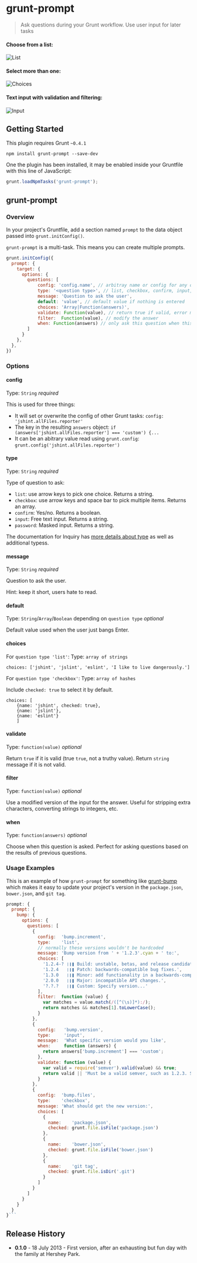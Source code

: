# grunt-prompt

> Ask questions during your Grunt workflow. Use user input for later tasks


#### Choose from a list:
![List](https://f.cloud.github.com/assets/51505/823607/6549de22-f017-11e2-8a70-04bf663d5876.png)

#### Select more than one:
![Choices](https://f.cloud.github.com/assets/51505/823611/92c06a10-f017-11e2-82cf-24b1b8e5601d.png)

#### Text input with validation and filtering:
![Input](https://f.cloud.github.com/assets/51505/823612/aa893c08-f017-11e2-97bb-f5eef6c1e845.png)


## Getting Started
This plugin requires Grunt `~0.4.1`

```shell
npm install grunt-prompt --save-dev
```

One the plugin has been installed, it may be enabled inside your Gruntfile with this line of JavaScript:

```js
grunt.loadNpmTasks('grunt-prompt');
```

## grunt-prompt

### Overview
In your project's Gruntfile, add a section named `prompt` to the data object passed into `grunt.initConfig()`.

`grunt-prompt` is a multi-task. This means you can create multiple prompts.

```js
grunt.initConfig({
  prompt: {
    target: {
      options: {
        questions: [
            config: 'config.name', // arbitray name or config for any other grunt task
            type: '<question type>', // list, checkbox, confirm, input, password
            message: 'Question to ask the user',
            default: 'value', // default value if nothing is entered
            choices: 'Array|Function(answers)',
            validate: Function(value), // return true if valid, error message if invalid
            filter:  Function(value), // modify the answer
            when: Function(answers) // only ask this question when this function returns true
        ]
      }
    },
  },
})
```

### Options

#### config

Type: `String` _required_

This is used for three things:

 * It will set or overwrite the config of other Grunt tasks: `config: 'jshint.allFiles.reporter'`
 * The key in the resulting `answers` object: `if (answers['jshint.allFiles.reporter'] === 'custom') {...`
 * It can be an abitrary value read using `grunt.config`: `grunt.config('jshint.allFiles.reporter')`

#### type

Type: `String` _required_

Type of question to ask:

 * `list`: use arrow keys to pick one choice. Returns a string.
 * `checkbox`: use arrow keys and space bar to pick multiple items. Returns an array.
 * `confirm`: Yes/no. Returns a boolean.
 * `input`: Free text input. Returns a string.
 * `password`: Masked input. Returns a string.

The documentation for Inquiry has [more details about type](https://github.com/SBoudrias/Inquirer.js#prompts-type) as well as additional typess.

#### message

Type: `String` _required_

Question to ask the user.

Hint: keep it short, users hate to read.

#### default

Type: `String`/`Array`/`Boolean` depending on `question type` _optional_

Default value used when the user just bangs Enter.

#### choices

For `question type 'list'`: Type: `array of strings`

```
choices: ['jshint', 'jslint', 'eslint', 'I like to live dangerously.']
```

For `question type 'checkbox'`: Type: `array of hashes`

Include `checked: true` to select it by default.

```
choices: [
    {name: 'jshint', checked: true},
    {name: 'jslint'},
    {name: 'eslint'}
    ]
```

#### validate

Type: `function(value)` _optional_

Return `true` if it is valid (true `true`, not a truthy value).
Return `string` message if it is not valid.

#### filter

Type: `function(value)` _optional_

Use a modified version of the input for the answer. Useful for stripping extra characters, converting strings to integers, etc.

#### when

Type: `function(answers)` _optional_

Choose when this question is asked. Perfect for asking questions based on the results of previous questions.


### Usage Examples



This is an example of how `grunt-prompt` for something like [grunt-bump](https://github.com/vojtajina/grunt-bump) which makes it easy to
update your project's version in the `package.json`, `bower.json`, and `git tag`.

```js
prompt: {
  prompt: {
    bump: {
      options: {
        questions: [
          {
            config:  'bump.increment',
            type:    'list',
            // normally these versions wouldn't be hardcoded
            message: 'Bump version from ' + '1.2.3'.cyan + ' to:',
            choices: [
              '1.2.4-? ❘❙❚ Build: unstable, betas, and release candidates.',
              '1.2.4   ❘❙❚ Patch: backwards-compatible bug fixes.',
              '1.3.0   ❘❙❚ Minor: add functionality in a backwards-compatible manner.',
              '2.0.0   ❘❙❚ Major: incompatible API changes.',
              '?.?.?   ❘❙❚ Custom: Specify version...'
            ],
            filter:  function (value) {
              var matches = value.match(/([^(\s)]*):/);
              return matches && matches[1].toLowerCase();
            }
          },
          {
            config:   'bump.version',
            type:     'input',
            message:  'What specific version would you like',
            when:     function (answers) {
              return answers['bump.increment'] === 'custom';
            },
            validate: function (value) {
              var valid = require('semver').valid(value) && true;
              return valid || 'Must be a valid semver, such as 1.2.3. See http://semver.org/';
            }
          },
          {
            config:  'bump.files',
            type:    'checkbox',
            message: 'What should get the new version:',
            choices: [
              {
                name:    'package.json',
                checked: grunt.file.isFile('package.json')
              },
              {
                name:    'bower.json',
                checked: grunt.file.isFile('bower.json')
              },
              {
                name:    'git tag',
                checked: grunt.file.isDir('.git')
              }
            ]
          }
        ]
      }
    }
  }
}```
```

## Release History

* **0.1.0** - 18 July 2013 - First version, after an exhausting but fun day with the family at Hershey Park.